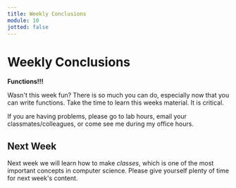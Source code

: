 ```yaml
---
title: Weekly Conclusions
module: 10
jotted: false
---
```


# Weekly Conclusions

**Functions!!!**

Wasn't this week fun? There is so much you can do, especially now that you can write functions. Take the time to learn this weeks material. It is critical.

If you are having problems, please go to lab hours, email your classmates/colleagues, or come see me during my office hours.

## Next Week

Next week we will learn how to make _classes_, which is one of the most important concepts in computer science. Please give yourself plenty of time for next week's content.
